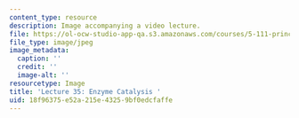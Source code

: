 ```yaml
---
content_type: resource
description: Image accompanying a video lecture.
file: https://ol-ocw-studio-app-qa.s3.amazonaws.com/courses/5-111-principles-of-chemical-science-fall-2008/18f96375e52a215e43259bf0edcfaffe_35.jpg
file_type: image/jpeg
image_metadata:
  caption: ''
  credit: ''
  image-alt: ''
resourcetype: Image
title: 'Lecture 35: Enzyme Catalysis '
uid: 18f96375-e52a-215e-4325-9bf0edcfaffe
---
```


